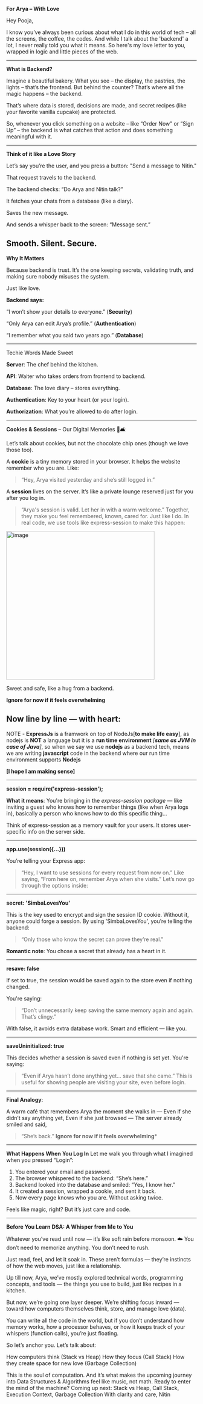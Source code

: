 **For Arya – With Love**

Hey Pooja,

I know you’ve always been curious about what I do in this world of tech – all the screens, the coffee, the codes. And while I talk about the 'backend' a lot, I never really told you what it means. So here's my love letter to you, wrapped in logic and little pieces of the web.

---
**What is Backend?**

Imagine a beautiful bakery. What you see – the display, the pastries, the lights – that’s the frontend. But behind the counter? That’s where all the magic happens – the backend.

That’s where data is stored, decisions are made, and secret recipes (like your favorite vanilla cupcake) are protected.

So, whenever you click something on a website – like “Order Now” or “Sign Up” – the backend is what catches that action and does something meaningful with it.

---
**Think of it like a Love Story**

Let’s say you’re the user, and you press a button: "Send a message to Nitin."

That request travels to the backend.

The backend checks: “Do Arya and Nitin talk?”

It fetches your chats from a database (like a diary).

Saves the new message.

And sends a whisper back to the screen: “Message sent.”

Smooth. Silent. Secure.
---

**Why It Matters**

Because backend is trust. It’s the one keeping secrets, validating truth, and making sure nobody misuses the system.

Just like love.

**Backend says:**

“I won’t show your details to everyone.” (**Security**)

“Only Arya can edit Arya’s profile.” (**Authentication**)

“I remember what you said two years ago.” (**Database**)

---

Techie Words Made Sweet

**Server**: The chef behind the kitchen.

**API**: Waiter who takes orders from frontend to backend.

**Database**: The love diary – stores everything.

**Authentication**: Key to your heart (or your login).

**Authorization**: What you’re allowed to do after login.

---

**Cookies & Sessions** – Our Digital Memories 🍪🛋️

Let’s talk about cookies, but not the chocolate chip ones (though we love those too).

A **cookie** is a tiny memory stored in your browser. It helps the website remember who you are. Like:

> “Hey, Arya visited yesterday and she’s still logged in.”


A **session** lives on the server. It’s like a private lounge reserved just for you after you log in.

> “Arya's session is valid. Let her in with a warm welcome.”
Together, they make you feel remembered, known, cared for. Just like I do.
In real code, we use tools like express-session to make this happen:

<img width="392" alt="image" src="https://github.com/user-attachments/assets/dc6c732c-8967-45d8-90c8-9757209e45ba" />


Sweet and safe, like a hug from a backend.

**Ignore for now if it feels overwhelming**

Now line by line — with heart:
--
NOTE - **ExpressJs** is a framwork on top of NodeJs[**to make life easy**], as nodejs is **NOT** a language but it is a **run time environment** _[**same as JVM in case of Java**]_, so when we say we use **nodejs** as a backend tech, means we are writing **javascript** code in the backend where our run time environment supports **Nodejs**

**[I hope I am making sense]**

---------------------------------------

**session = require('express-session');**

**What it means**: You're bringing in the _express-session package_ — like inviting a guest who knows how to remember things (like when Arya logs in), basically a person who knows how to do this specific thing...

Think of express-session as a memory vault for your users. It stores user-specific info on the server side.

---

**app.use(session({...}))**

You’re telling your Express app:

> “Hey, I want to use sessions for every request from now on.”
Like saying,
“From here on, remember Arya when she visits.”
Let’s now go through the options inside:
---

**secret: 'SimbaLovesYou'**

This is the key used to encrypt and sign the session ID cookie.
Without it, anyone could forge a session.
By using 'SimbaLovesYou', you’re telling the backend:

> “Only those who know the secret can prove they’re real.”

**Romantic note**: You chose a secret that already has a heart in it.

---

**resave: false**

If set to true, the session would be saved again to the store even if nothing changed.

You're saying:
> “Don’t unnecessarily keep saving the same memory again and again. That’s clingy.”

With false, it avoids extra database work. Smart and efficient — like you.

---
**saveUninitialized: true**

This decides whether a session is saved even if nothing is set yet.
You're saying:
> “Even if Arya hasn’t done anything yet… save that she came.”
This is useful for showing people are visiting your site, even before login.

---
**Final Analogy**:

A warm café that remembers Arya the moment she walks in —
Even if she didn’t say anything yet,
Even if she just browsed —
The server already smiled and said,

> “She’s back.”
**Ignore for now if it feels overwhelming***

---

**What Happens When You Log In**
Let me walk you through what I imagined when you pressed “Login”:
1. You entered your email and password.
2. The browser whispered to the backend: “She’s here.”
3. Backend looked into the database and smiled: “Yes, I know her.”
4. It created a session, wrapped a cookie, and sent it back.
5. Now every page knows who you are. Without asking twice.

Feels like magic, right? But it’s just care and code.

---

**Before You Learn DSA: A Whisper from Me to You**

Whatever you’ve read until now — it’s like soft rain before monsoon. ☁️ You don’t need to memorize anything. You don’t need to rush.

Just read, feel, and let it soak in. These aren’t formulas — they’re instincts of how the web moves, just like a relationship.

Up till now, Arya, we’ve mostly explored technical words, programming concepts, and tools — the things you use to build, just like recipes in a kitchen.

But now, we’re going one layer deeper. We’re shifting focus inward — toward how computers themselves think, store, and manage love (data).

You can write all the code in the world, but if you don’t understand how memory works, how a processor behaves, or how it keeps track of your whispers (function calls), you’re just floating.

So let’s anchor you. Let’s talk about:

How computers think (Stack vs Heap)
How they focus (Call Stack)
How they create space for new love (Garbage Collection)

This is the soul of computation. And it’s what makes the upcoming journey into Data Structures & Algorithms feel like music, not math.
Ready to enter the mind of the machine?
Coming up next: Stack vs Heap, Call Stack, Execution Context, Garbage Collection
With clarity and care, Nitin


